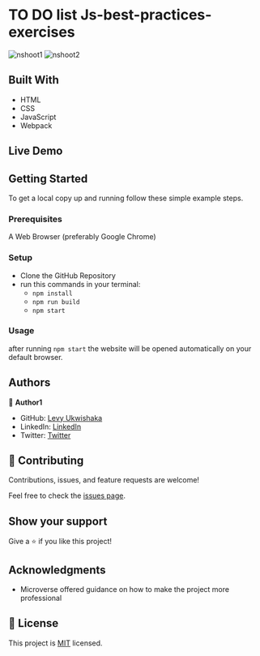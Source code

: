 # TO DO list Js-best-practices-exercises
![nshoot1](https://user-images.githubusercontent.com/87197412/154266221-fa1fe90a-c8c2-440c-a7c6-529ee06ae2f3.png)
![nshoot2](https://user-images.githubusercontent.com/87197412/154266243-64a84398-8d10-4e63-afc4-0259fadafb96.png)

## Built With

- HTML
- CSS
- JavaScript
- Webpack

## Live Demo

## Getting Started

To get a local copy up and running follow these simple example steps.

### Prerequisites

A Web Browser (preferably Google Chrome)

### Setup

- Clone the GitHub Repository
- run this commands in your terminal:
     - `npm install`
     - `npm run build`
     - `npm start`

### Usage
after running `npm start` the website will be opened automatically on your default browser.

## Authors

👤 **Author1**

- GitHub: [Levy Ukwishaka](https://github.com/levy002)
- LinkedIn: [LinkedIn](https://www.linkedin.com/in/levy-ukwishaka-405391223/)
- Twitter: [Twitter](https://twitter.com/levy_ukwishaka)

## 🤝 Contributing

Contributions, issues, and feature requests are welcome!

Feel free to check the [issues page](../../issues/).

## Show your support

Give a ⭐️ if you like this project!

## Acknowledgments

- Microverse offered guidance on how to make the project more professional

## 📝 License

This project is [MIT](./MIT.md) licensed.
